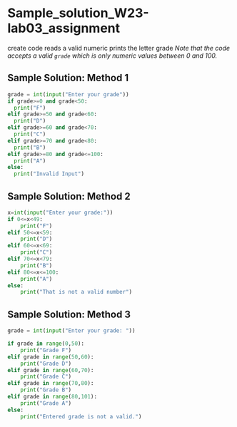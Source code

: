 # Sample_solution_W23-lab03_assignment

create code reads a valid numeric prints the letter grade 
*Note that the code  accepts a valid `grade` which is only numeric values between 0 and 100.*

## Sample Solution: Method 1
 
```python
grade = int(input("Enter your grade"))
if grade>=0 and grade<50:
  print("F")
elif grade>=50 and grade<60:
  print("D")
elif grade>=60 and grade<70:
  print("C")
elif grade>=70 and grade<80:
  print("B")
elif grade>=80 and grade<=100:
  print("A")
else:
  print("Invalid Input")
```

## Sample Solution: Method 2

```python
x=int(input("Enter your grade:"))
if 0<=x<49:
    print("F")
elif 50<=x<59:
    print("D")
elif 60<=x<69:
    print("C")
elif 70<=x<79:
    print("B")
elif 80<=x<=100:
    print("A")
else:
    print("That is not a valid number")
```

## Sample Solution: Method 3

```python
grade = int(input("Enter your grade: "))

if grade in range(0,50):
    print("Grade F")
elif grade in range(50,60):
    print("Grade D")
elif grade in range(60,70):
    print("Grade C")
elif grade in range(70,80):
    print("Grade B")
elif grade in range(80,101):
    print("Grade A")
else:
    print("Entered grade is not a valid.")
```
